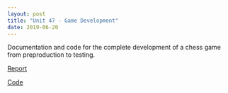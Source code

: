```yaml
---
layout: post
title: "Unit 47 - Game Development"
date: 2019-06-20
---
```


Documentation and code for the complete development of a chess game from preproduction to testing.

[Report](https://drive.proton.me/urls/9AT664K9JR#PUBHC9rGRaT3)

[Code](https://github.com/DanJamesHayes/HND_code/tree/main/Chess)